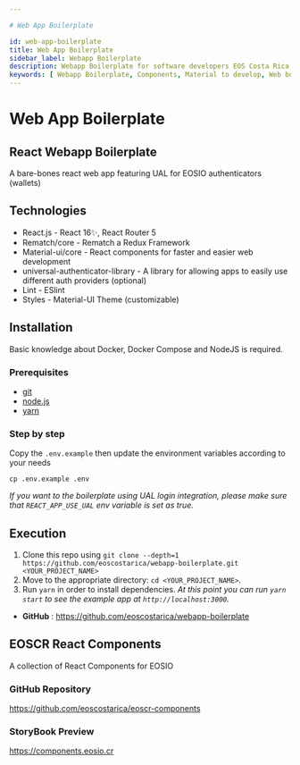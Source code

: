 ```yaml
---

# Web App Boilerplate

id: web-app-boilerplate
title: Web App Boilerplate
sidebar_label: Webapp Boilerplate
description: Webapp Boilerplate for software developers EOS Costa Rica
keywords: [ Webapp Boilerplate, Components, Material to develop, Web boilerplate]
---
```


# Web App Boilerplate


## React Webapp Boilerplate

A bare-bones react web app featuring UAL for EOSIO authenticators (wallets)

## Technologies

- React.js - React 16✨, React Router 5
- Rematch/core - Rematch a Redux Framework
- Material-ui/core - React components for faster and easier web development
- universal-authenticator-library - A library for allowing apps to easily use different auth providers (optional)
- Lint - ESlint
- Styles - Material-UI Theme (customizable)

## Installation

Basic knowledge about Docker, Docker Compose and NodeJS is required.

### Prerequisites

- [git](https://git-scm.com/)
- [node.js](https://nodejs.org/es/)
- [yarn](https://yarnpkg.com/)

### Step by step

Copy the `.env.example` then update the environment variables according to your needs

```
cp .env.example .env
```

_If you want to the boilerplate using UAL login integration, please make sure that `REACT_APP_USE_UAL` env variable is set as true._

## Execution

1.  Clone this repo using `git clone --depth=1 https://github.com/eoscostarica/webapp-boilerplate.git <YOUR_PROJECT_NAME>`
2.  Move to the appropriate directory: `cd <YOUR_PROJECT_NAME>`.
3.  Run `yarn` in order to install dependencies.
    _At this point you can run `yarn start` to see the example app at `http://localhost:3000`._

- **GitHub** : https://github.com/eoscostarica/webapp-boilerplate

## EOSCR React Components
A collection of React Components for EOSIO

### GitHub Repository
https://github.com/eoscostarica/eoscr-components

### StoryBook Preview
https://components.eosio.cr


